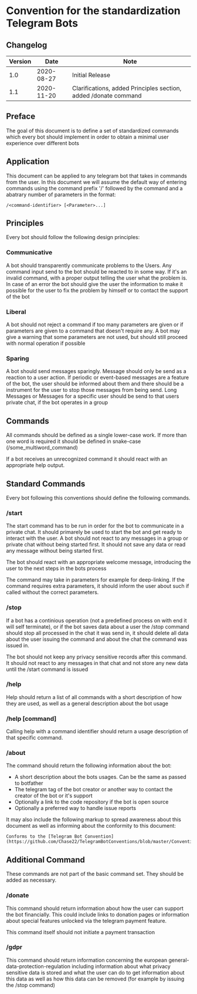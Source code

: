# Convention for the standardization Telegram Bots

## Changelog
Version | Date | Note
------------ | ------------- | -------------
1.0 | 2020-08-27 | Initial Release
1.1 | 2020-11-20 | Clarifications, added Principles section, added /donate command

## Preface
The goal of this document is to define a set of standardized commands which every bot should implement in order to obtain a minimal user experience over different bots

## Application
This document can be applied to any telegram bot that takes in commands from the user. In this document we will assume the default way of entering commands using the command prefix '/' followed by the command and a abatrary number of parameters in the format:
```
/<command-identifier> [<Parameter>...]
```

## Principles
Every bot should follow the following design principles:

### Communicative
A bot should transparently communicate problems to the Users. Any command input send to the bot should be reacted to in some way. 
If it's an invalid command, with a proper output telling the user what the problem is. In case of an error the bot should give 
the user the information to make it possible for the user to fix the problem by himself or to contact the support of the bot

### Liberal
A bot should not reject a command if too many parameters are given or if parameters are given to a command that doesn't require any. 
A bot may give a warning that some parameters are not used, but should still proceed with normal operation if possible

### Sparing
A bot should send messages sparingly. Message should only be send as a reaction to a user action. 
If periodic or event-based messages are a feature of the bot, the user should be informed about them and there should be a instrument for the user to stop those messages from being send.
Long Messages or Messages for a specific user should be send to that users private chat, if the bot operates in a group

## Commands
All commands should be defined as a single lower-case work. If more than one word is required it should be defined in snake-case (/some_multiword_command)

If a bot receives an unrecognized command it should react with an appropriate help output.

## Standard Commands
Every bot following this conventions should define the following commands. 

### /start
The start command has to be run in order for the bot to communicate in a private chat. It should primarely be used to start the bot and get ready to interact with the user. A bot should not react to any messages in a group or private chat without being started first. It should not save any data or read any message without being started first.

The bot should react with an appropriate welcome message, introducing the user to the next steps in the bots process

The command may take in parameters for example for deep-linking. If the command requires extra parameters, it should inform the user about such if called without the correct parameters.

### /stop
If a bot has a continious operation (not a predefined process on with end it will self terminate), or if the bot saves data about a user the /stop command should stop all processed in the chat it was send in, it should delete all data about the user issuing the command and about the chat the command was issued in. 

The bot should not keep any privacy sensitive records after this command. It should not react to any messages in that chat and not store any new data until the /start command is issued

### /help
Help should return a list of all commands with a short description of how they are used, as well as a general description about the bot usage

### /help [command]
Calling help with a command identifier should return a usage description of that specific command.

### /about
The command should return the following information about the bot:
 - A short description about the bots usages. Can be the same as passed to botfather
 - The telegram tag of the bot creator or another way to contact the creator of the bot or it's support
 - Optionally a link to the code repository if the bot is open source
 - Optionally a preferred way to handle issue reports

It may also include the following markup to spread awareness about this document as well as informing about the conformity to this document:

```
Conforms to the [Telegram Bot Convention](https://github.com/Chase22/TelegramBotConventions/blob/master/Convention.md)
```

## Additional Command
These commands are not part of the basic command set. They should be added as necessary.

### /donate
This command should return information about how the user can support the bot financially. This could include links to donation pages or information about special features unlocked via the telegram payment feature.

This command itself should not initiate a payment transaction

### /gdpr
This command should return information concerning the european general-data-protection-regulation including information about what privacy sensitive data is stored and what the user can do to get information about this data as well as how this data can be removed (for example by issuing the /stop command)
